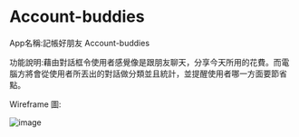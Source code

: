 # Account-buddies

App名稱:記帳好朋友 Account-buddies

功能說明:藉由對話框令使用者感覺像是跟朋友聊天，分享今天所用的花費。而電腦方將會從使用者所丟出的對話做分類並且統計，並提醒使用者哪一方面要節省點。

Wireframe 圖: 

![image](Account-buddies/552c635f88b74661b077d1e65b18db58.png)
